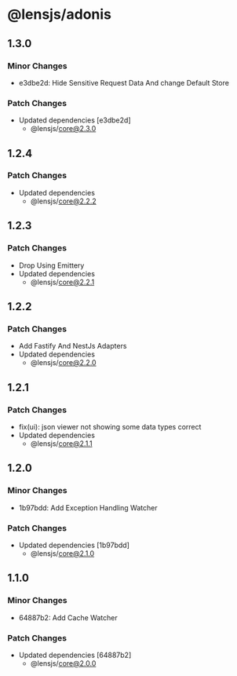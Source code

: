 # @lensjs/adonis

## 1.3.0

### Minor Changes

- e3dbe2d: Hide Sensitive Request Data And change Default Store

### Patch Changes

- Updated dependencies [e3dbe2d]
  - @lensjs/core@2.3.0

## 1.2.4

### Patch Changes

- Updated dependencies
  - @lensjs/core@2.2.2

## 1.2.3

### Patch Changes

- Drop Using Emittery
- Updated dependencies
  - @lensjs/core@2.2.1

## 1.2.2

### Patch Changes

- Add Fastify And NestJs Adapters
- Updated dependencies
  - @lensjs/core@2.2.0

## 1.2.1

### Patch Changes

- fix(ui): json viewer not showing some data types correct
- Updated dependencies
  - @lensjs/core@2.1.1

## 1.2.0

### Minor Changes

- 1b97bdd: Add Exception Handling Watcher

### Patch Changes

- Updated dependencies [1b97bdd]
  - @lensjs/core@2.1.0

## 1.1.0

### Minor Changes

- 64887b2: Add Cache Watcher

### Patch Changes

- Updated dependencies [64887b2]
  - @lensjs/core@2.0.0
